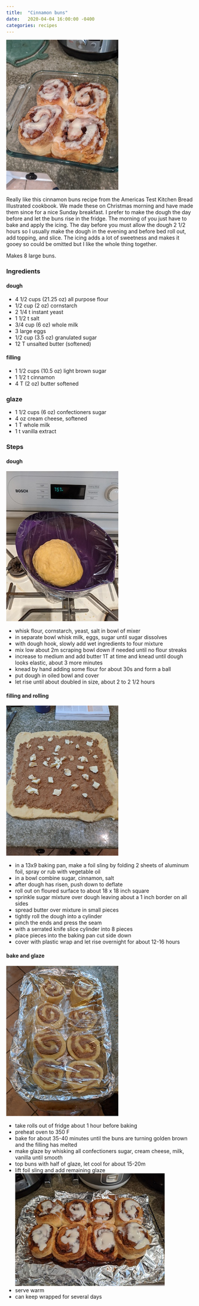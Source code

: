 ```yaml
---
title:  "Cinnamon buns"
date:   2020-04-04 16:00:00 -0400
categories: recipes
---
```


![Cinnamon buns](/assets/images/cinnamonbuns.jpg)

Really like this cinnamon buns recipe from the Americas Test Kitchen Bread Illustrated cookbook.  We made these on Christmas morning and have made them since for a nice Sunday breakfast.  I prefer to make the dough the day before and let the buns rise in the fridge.  The morning of you just have to bake and apply the icing.  The day before you must allow the dough 2 1/2 hours so I usually make the dough in the evening and before bed roll out, add topping, and slice.  The icing
adds a lot of sweetness and makes it gooey so could be omitted but I like the whole thing together.

Makes 8 large buns.

### Ingredients
#### dough
- 4 1/2 cups (21.25 oz) all purpose flour
- 1/2 cup (2 oz) cornstarch
- 2 1/4 t instant yeast
- 1 1/2 t salt
- 3/4 cup (6 oz) whole milk
- 3 large eggs
- 1/2 cup (3.5 oz) granulated sugar
- 12 T unsalted butter (softened)

#### filling
- 1 1/2 cups (10.5 oz) light brown sugar
- 1 1/2 t cinnamon
- 4 T (2 oz) butter softened

### glaze
- 1 1/2 cups (6 oz) confectioners sugar
- 4 oz cream cheese, softened
- 1 T whole milk
- 1 t vanilla extract

### Steps
#### dough
![dough rising](/assets/images/cinnamonbuns1.jpg)
- whisk flour, cornstarch, yeast, salt in bowl of mixer
- in separate bowl whisk milk, eggs, sugar until sugar dissolves
- with dough hook, slowly add wet ingredients to four mixture
- mix low about 2m scraping bowl down if needed until no flour streaks
- increase to medium and add butter 1T at  time and knead until dough looks elastic, about 3 more minutes
- knead by hand adding some flour for about 30s and form a ball
- put dough in oiled bowl and cover
- let rise until about doubled in size, about 2 to 2 1/2 hours

#### filling and rolling
![rolling dough and filling](/assets/images/cinnamonbuns2.jpg)
- in a 13x9 baking pan, make a foil sling by folding 2 sheets of aluminum foil, spray or rub with vegetable oil
- in a bowl combine sugar, cinnamon, salt
- after dough has risen, push down to deflate
- roll out on floured surface to about 18 x 18 inch square
- sprinkle sugar mixture over dough leaving about a 1 inch border on all sides
- spread butter over mixture in small pieces
- tightly roll the dough into a cylinder
- pinch the ends and press the seam
- with a serrated knife slice cylinder into 8 pieces
- place pieces into the baking pan cut side down
- cover with plastic wrap and let rise overnight for about 12-16 hours

#### bake and glaze
![unrisen buns](/assets/images/cinnamonbuns3.jpg)
- take rolls out of fridge about 1 hour before baking
- preheat oven to 350 F
- bake for about 35-40 minutes until the buns are turning golden brown and the filling has melted
- make glaze by whisking all confectioners sugar, cream cheese, milk, vanilla until smooth
- top buns with half of glaze, let cool for about 15-20m
- lift foil sling and add remaining glaze
![baked buns](/assets/images/cinnamonbuns4.jpg)
- serve warm
- can keep wrapped for several days
